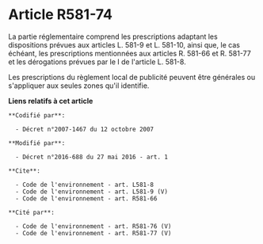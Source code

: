 # Article R581-74

La partie réglementaire comprend les prescriptions adaptant les dispositions prévues aux articles L. 581-9 et L. 581-10,
ainsi que, le cas échéant, les prescriptions mentionnées aux articles R. 581-66 et R. 581-77 et les dérogations prévues par
le I de l'article L. 581-8. 

Les prescriptions du règlement local de publicité peuvent être générales ou s'appliquer aux seules zones qu'il identifie.

**Liens relatifs à cet article**

	**Codifié par**:

	  - Décret n°2007-1467 du 12 octobre 2007

	**Modifié par**:

	  - Décret n°2016-688 du 27 mai 2016 - art. 1

	**Cite**:

	  - Code de l'environnement - art. L581-8
	  - Code de l'environnement - art. L581-9 (V)
	  - Code de l'environnement - art. R581-66

	**Cité par**:

	  - Code de l'environnement - art. R581-76 (V)
	  - Code de l'environnement - art. R581-77 (V)

